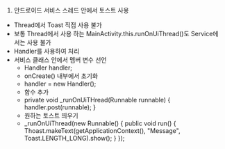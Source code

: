 1. 안드로이드 서비스 스레드 안에서 토스트 사용
- Thread에서 Toast 직접 사용 불가
- 보통 Thread에서 사용 하는 MainActivity.this.runOnUiThread()도 Service에서는 사용 불가
- Handler를 사용하여 처리
- 서비스 클래스 안에서 멤버 변수 선언
    - Handler handler;
    - onCreate() 내부에서 초기화
    - handler = new Handler();
    - 함수 추가
    - private void _runOnUiTHread(Runnable runnable) {
        handler.post(runnable);
    }
    - 원하는 토스트 띄우기
    - _runOnUiThread(new Runnable() {
        public void run() {
            Thoast.makeText(getApplicationContext(), "Message", Toast.LENGTH_LONG).show();
        }
    });

    